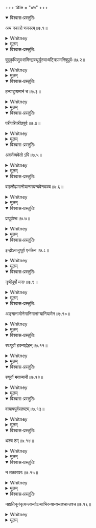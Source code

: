 +++
title = "०७"
+++
<details open><summary>विश्वास-प्रस्तुतिः</summary>

अथ नकारो णकारम्॥७.१॥
</details>

<details><summary>Whitney</summary>

Now for conversion of n into ṇ.  
</details>

<details><summary>मूलम्</summary>

अथ नकारो णकारम्॥७.१॥
</details>

<details open><summary>विश्वास-प्रस्तुतिः</summary>

षुषूकृधिसुवःसमिन्द्रास्थूर्युरुवाःषट्त्रिग्रामनिषुपूर्वः॥७.२॥
</details>

<details><summary>Whitney</summary>

n becomes ṇ when preceded by ṣu, ṣū, kṛdhi suvaḥ, sam indra, asthūri, uru, vāḥ, ṣaṭ, tri, grāma, or niḥ.  
</details>

<details><summary>मूलम्</summary>

षुषूकृधिसुवःसमिन्द्रास्थूर्युरुवाःषट्त्रिग्रामनिषुपूर्वः॥७.२॥
</details>

<details open><summary>विश्वास-प्रस्तुतिः</summary>

हन्यादुप्यमानं च॥७.३॥
</details>

<details><summary>Whitney</summary>

Also in hanyāt and upyamānam.  
</details>

<details><summary>मूलम्</summary>

हन्यादुप्यमानं च॥७.३॥
</details>

<details open><summary>विश्वास-प्रस्तुतिः</summary>

परीपरिपरीप्रपूर्वः॥७.४॥
</details>

<details><summary>Whitney</summary>

Also after pārī, pari, parī, and pra.  
</details>

<details><summary>मूलम्</summary>

परीपरिपरीप्रपूर्वः॥७.४॥
</details>

<details open><summary>विश्वास-प्रस्तुतिः</summary>

अवर्णव्यवेतो ऽपि॥७.५॥
</details>

<details><summary>Whitney</summary>

And that, even when an a-vowel intervenes.  
</details>

<details><summary>मूलम्</summary>

अवर्णव्यवेतो ऽपि॥७.५॥
</details>

<details open><summary>विश्वास-प्रस्तुतिः</summary>

वाहनौह्यमानोयानमयन्यवेनवञ्च॥७.६॥
</details>

<details><summary>Whitney</summary>

Also in vāhanaḥ, uhyamānaḥ, yānam, ayan, yavena, and van.  
</details>

<details><summary>मूलम्</summary>

वाहनौह्यमानोयानमयन्यवेनवञ्च॥७.६॥
</details>

<details open><summary>विश्वास-प्रस्तुतिः</summary>

प्रापूर्वश्च॥७.७॥
</details>

<details><summary>Whitney</summary>

As also, when preceded by prā.  
</details>

<details><summary>मूलम्</summary>

प्रापूर्वश्च॥७.७॥
</details>

<details open><summary>विश्वास-प्रस्तुतिः</summary>

इन्द्रोऽयजुःपूर्व एनंकेन॥७.८॥
</details>

<details><summary>Whitney</summary>

Also enam and kena, when preceded respectively by indraḥ and ayajuḥ.  
</details>

<details><summary>मूलम्</summary>

इन्द्रोऽयजुःपूर्व एनंकेन॥७.८॥
</details>

<details open><summary>विश्वास-प्रस्तुतिः</summary>

नृश्रीपूर्वो मनाः॥७.९॥
</details>

<details><summary>Whitney</summary>

also manāḥ, when preceded by nṛ or śrī.  
</details>

<details><summary>मूलम्</summary>

नृश्रीपूर्वो मनाः॥७.९॥
</details>

<details open><summary>विश्वास-प्रस्तुतिः</summary>

अङ्गानामोनेगानिगानांग्यानियामेन॥७.१०॥
</details>

<details><summary>Whitney</summary>

Also aṅgānām, one, gāni, gānām, gyāni, and yāmena.  
</details>

<details><summary>मूलम्</summary>

अङ्गानामोनेगानिगानांग्यानियामेन॥७.१०॥
</details>

<details open><summary>विश्वास-प्रस्तुतिः</summary>

रषःपूर्वो हवन्यह्नेहन्॥७.११॥
</details>

<details><summary>Whitney</summary>

Also havani, ahne, han, when preceded by r or ṣaḥ.  
</details>

<details><summary>मूलम्</summary>

रषःपूर्वो हवन्यह्नेहन्॥७.११॥
</details>

<details open><summary>विश्वास-प्रस्तुतिः</summary>

रुपूर्वो मयान्यनी॥७.१२॥
</details>

<details><summary>Whitney</summary>

Also mayāni and anī, when preceded by ru.  
</details>

<details><summary>मूलम्</summary>

रुपूर्वो मयान्यनी॥७.१२॥
</details>

<details open><summary>विश्वास-प्रस्तुतिः</summary>

वाघाषपूर्वस्तष्टम्॥७.१३॥
</details>

<details><summary>Whitney</summary>

After vāghā and ṣ, t is changed to ṭ.  
</details>

<details><summary>मूलम्</summary>

वाघाषपूर्वस्तष्टम्॥७.१३॥
</details>

<details open><summary>विश्वास-प्रस्तुतिः</summary>

थश्च ठम्॥७.१४॥
</details>

<details><summary>Whitney</summary>

Also th to ṭh.  
</details>

<details><summary>मूलम्</summary>

थश्च ठम्॥७.१४॥
</details>

<details open><summary>विश्वास-प्रस्तुतिः</summary>

न तकारपरः॥७.१५॥
</details>

<details><summary>Whitney</summary>

But not when t follows.  
</details>

<details><summary>मूलम्</summary>

न तकारपरः॥७.१५॥
</details>

<details open><summary>विश्वास-प्रस्तुतिः</summary>

नह्यतिनूनंनृत्यन्त्यन्योऽन्याभिरन्यान्यन्तश्चान्तश्च॥७.१६॥
</details>

<details><summary>Whitney</summary>

Nor in nahyati, nūnam, nṛtyanti, anyaḥ, anyābhiḥ, anyāni; nor when final.  
</details>

<details><summary>मूलम्</summary>

नह्यतिनूनंनृत्यन्त्यन्योऽन्याभिरन्यान्यन्तश्चान्तश्च॥७.१६॥
</details>
